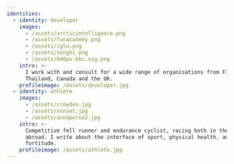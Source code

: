 ```yaml
---
identities:
  - identity: developer
    images:
      - /assets/arcticintelligence.png
      - /assets/funacademy.png
      - /assets/iglu.png
      - /assets/songhi.png
      - /assets/640px-bbc.svg.png
    intro: >-
      I work with and consult for a wide range of organisations from Finland,
      Thailand, Canada and the UK.
    profileimage: /assets/developer.jpg
  - identity: athlete
    images:
      - /assets/crowden.jpg
      - /assets/sunset.jpg
      - /assets/annapurna2.jpg
    intro: >-
      Competitive fell runner and endurance cyclist, racing both in the UK and
      abroad. I write about the interface of sport, physical health, and mental
      fortitude.
    profileimage: /assets/athlete.jpg
---
```



